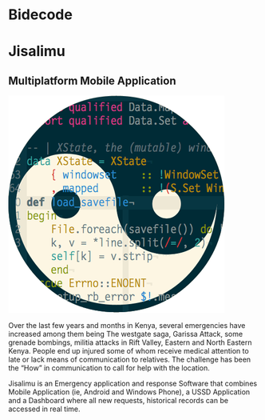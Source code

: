 # Bidecode

Jisalimu
=========

## Multiplatform Mobile Application

[![jisalimu dashboard](https://github.com/altercation/solarized/raw/master/img/solarized-yinyang.png)](#features)

Over the last few years and months in Kenya, several emergencies have increased among them being The westgate saga, Garissa Attack, some grenade bombings, militia attacks in Rift Valley, Eastern and North Eastern Kenya. People end up injured some of whom receive medical attention to late or lack means of communication to relatives. The challenge has been the “How” in communication to call for help with the location.

Jisalimu is an Emergency application and response Software that combines Mobile Application (ie, Android and Windows Phone), a USSD Application and a Dashboard where all new requests, historical records can be accessed in real time. 
